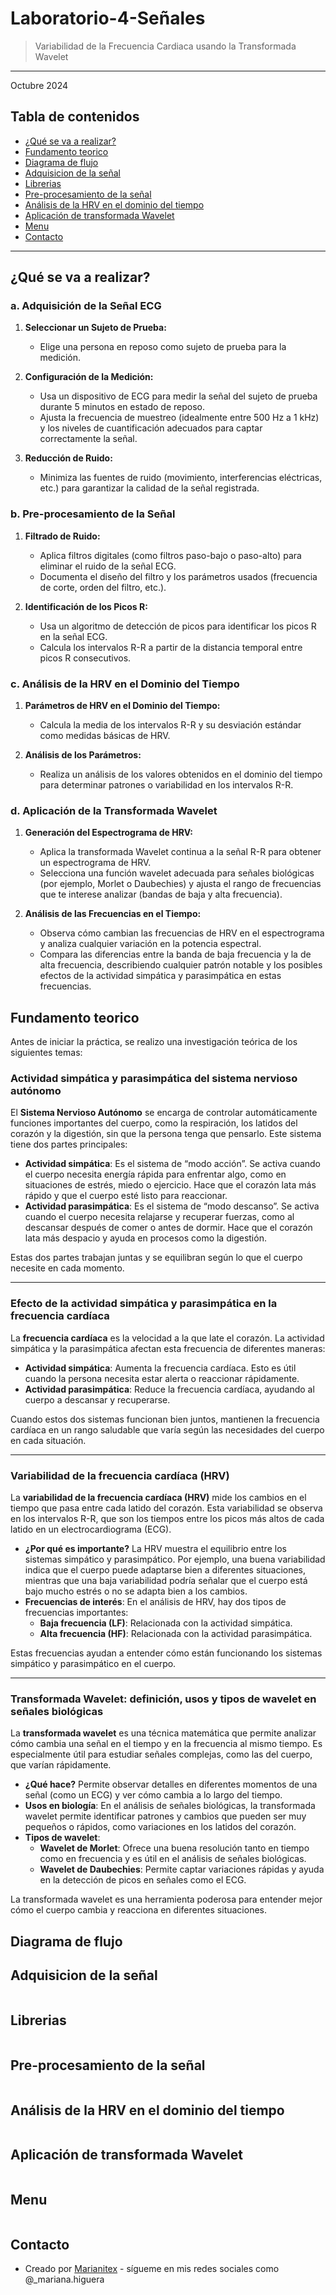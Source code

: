 # Laboratorio-4-Señales
>  Variabilidad de la Frecuencia Cardiaca usando la Transformada Wavelet 
---
Octubre 2024

## Tabla de contenidos
* [¿Qué se va a realizar?](#introduccion)
* [Fundamento teorico](#teorico)
* [Diagrama de flujo](#diagrama)
* [Adquisicion de la señal](#adquisicion)
* [Librerias](#librerias)
* [Pre-procesamiento de la señal](#filtros)
* [Análisis de la HRV en el dominio del tiempo](#intervalos)
* [Aplicación de transformada Wavelet](#wavelet)
* [Menu](#menu)
* [Contacto](#contacto)
---
<a name="introduccion"></a> 
## ¿Qué se va a realizar?

### a. **Adquisición de la Señal ECG**
1. **Seleccionar un Sujeto de Prueba:**
   - Elige una persona en reposo como sujeto de prueba para la medición.

2. **Configuración de la Medición:**
   - Usa un dispositivo de ECG para medir la señal del sujeto de prueba durante 5 minutos en estado de reposo.
   - Ajusta la frecuencia de muestreo (idealmente entre 500 Hz a 1 kHz) y los niveles de cuantificación adecuados para captar correctamente la señal.

3. **Reducción de Ruido:**
   - Minimiza las fuentes de ruido (movimiento, interferencias eléctricas, etc.) para garantizar la calidad de la señal registrada.

### b. **Pre-procesamiento de la Señal**
1. **Filtrado de Ruido:**
   - Aplica filtros digitales (como filtros paso-bajo o paso-alto) para eliminar el ruido de la señal ECG.
   - Documenta el diseño del filtro y los parámetros usados (frecuencia de corte, orden del filtro, etc.).

2. **Identificación de los Picos R:**
   - Usa un algoritmo de detección de picos para identificar los picos R en la señal ECG.
   - Calcula los intervalos R-R a partir de la distancia temporal entre picos R consecutivos.

### c. **Análisis de la HRV en el Dominio del Tiempo**
1. **Parámetros de HRV en el Dominio del Tiempo:**
   - Calcula la media de los intervalos R-R y su desviación estándar como medidas básicas de HRV.

2. **Análisis de los Parámetros:**
   - Realiza un análisis de los valores obtenidos en el dominio del tiempo para determinar patrones o variabilidad en los intervalos R-R.
  
### d. **Aplicación de la Transformada Wavelet**
1. **Generación del Espectrograma de HRV:**
   - Aplica la transformada Wavelet continua a la señal R-R para obtener un espectrograma de HRV.
   - Selecciona una función wavelet adecuada para señales biológicas (por ejemplo, Morlet o Daubechies) y ajusta el rango de frecuencias que te interese analizar (bandas de baja y alta frecuencia).

2. **Análisis de las Frecuencias en el Tiempo:**
   - Observa cómo cambian las frecuencias de HRV en el espectrograma y analiza cualquier variación en la potencia espectral.
   - Compara las diferencias entre la banda de baja frecuencia y la de alta frecuencia, describiendo cualquier patrón notable y los posibles efectos de la actividad simpática y parasimpática en estas frecuencias.

<a name="teorico"></a> 
## Fundamento teorico

Antes de iniciar la práctica, se realizo una investigación teórica de los siguientes temas:

### Actividad simpática y parasimpática del sistema nervioso autónomo
El **Sistema Nervioso Autónomo** se encarga de controlar automáticamente funciones importantes del cuerpo, como la respiración, los latidos del corazón y la digestión, sin que la persona tenga que pensarlo. Este sistema tiene dos partes principales:
- **Actividad simpática**: Es el sistema de “modo acción”. Se activa cuando el cuerpo necesita energía rápida para enfrentar algo, como en situaciones de estrés, miedo o ejercicio. Hace que el corazón lata más rápido y que el cuerpo esté listo para reaccionar.
- **Actividad parasimpática**: Es el sistema de “modo descanso”. Se activa cuando el cuerpo necesita relajarse y recuperar fuerzas, como al descansar después de comer o antes de dormir. Hace que el corazón lata más despacio y ayuda en procesos como la digestión.

Estas dos partes trabajan juntas y se equilibran según lo que el cuerpo necesite en cada momento.

---

### Efecto de la actividad simpática y parasimpática en la frecuencia cardíaca
La **frecuencia cardíaca** es la velocidad a la que late el corazón. La actividad simpática y la parasimpática afectan esta frecuencia de diferentes maneras:
- **Actividad simpática**: Aumenta la frecuencia cardíaca. Esto es útil cuando la persona necesita estar alerta o reaccionar rápidamente.
- **Actividad parasimpática**: Reduce la frecuencia cardíaca, ayudando al cuerpo a descansar y recuperarse.

Cuando estos dos sistemas funcionan bien juntos, mantienen la frecuencia cardíaca en un rango saludable que varía según las necesidades del cuerpo en cada situación.

---

### Variabilidad de la frecuencia cardíaca (HRV)
La **variabilidad de la frecuencia cardíaca (HRV)** mide los cambios en el tiempo que pasa entre cada latido del corazón. Esta variabilidad se observa en los intervalos R-R, que son los tiempos entre los picos más altos de cada latido en un electrocardiograma (ECG). 
- **¿Por qué es importante?** La HRV muestra el equilibrio entre los sistemas simpático y parasimpático. Por ejemplo, una buena variabilidad indica que el cuerpo puede adaptarse bien a diferentes situaciones, mientras que una baja variabilidad podría señalar que el cuerpo está bajo mucho estrés o no se adapta bien a los cambios.
- **Frecuencias de interés**: En el análisis de HRV, hay dos tipos de frecuencias importantes:
   - **Baja frecuencia (LF)**: Relacionada con la actividad simpática.
   - **Alta frecuencia (HF)**: Relacionada con la actividad parasimpática.

Estas frecuencias ayudan a entender cómo están funcionando los sistemas simpático y parasimpático en el cuerpo.

---

### Transformada Wavelet: definición, usos y tipos de wavelet en señales biológicas
La **transformada wavelet** es una técnica matemática que permite analizar cómo cambia una señal en el tiempo y en la frecuencia al mismo tiempo. Es especialmente útil para estudiar señales complejas, como las del cuerpo, que varían rápidamente.
- **¿Qué hace?** Permite observar detalles en diferentes momentos de una señal (como un ECG) y ver cómo cambia a lo largo del tiempo.
- **Usos en biología**: En el análisis de señales biológicas, la transformada wavelet permite identificar patrones y cambios que pueden ser muy pequeños o rápidos, como variaciones en los latidos del corazón.
- **Tipos de wavelet**:
   - **Wavelet de Morlet**: Ofrece una buena resolución tanto en tiempo como en frecuencia y es útil en el análisis de señales biológicas.
   - **Wavelet de Daubechies**: Permite captar variaciones rápidas y ayuda en la detección de picos en señales como el ECG.

La transformada wavelet es una herramienta poderosa para entender mejor cómo el cuerpo cambia y reacciona en diferentes situaciones.


<a name="diagrama"></a> 
## Diagrama de flujo


<a name="aadquisicion"></a> 
## Adquisicion de la señal

```c

```

<a name="librerias"></a> 
## Librerias

```c

```

<a name="filtros"></a> 
## Pre-procesamiento de la señal

```c

```

<a name="intervalos"></a> 
## Análisis de la HRV en el dominio del tiempo

```c

```

<a name="wavelet"></a> 
## Aplicación de transformada Wavelet

```c

```
<a name="menu"></a> 
## Menu

```c

```

<a name="contacto"></a> 
## Contacto
* Creado por [Marianitex](https://github.com/Marianitex) - sígueme en mis redes sociales como @_mariana.higuera
